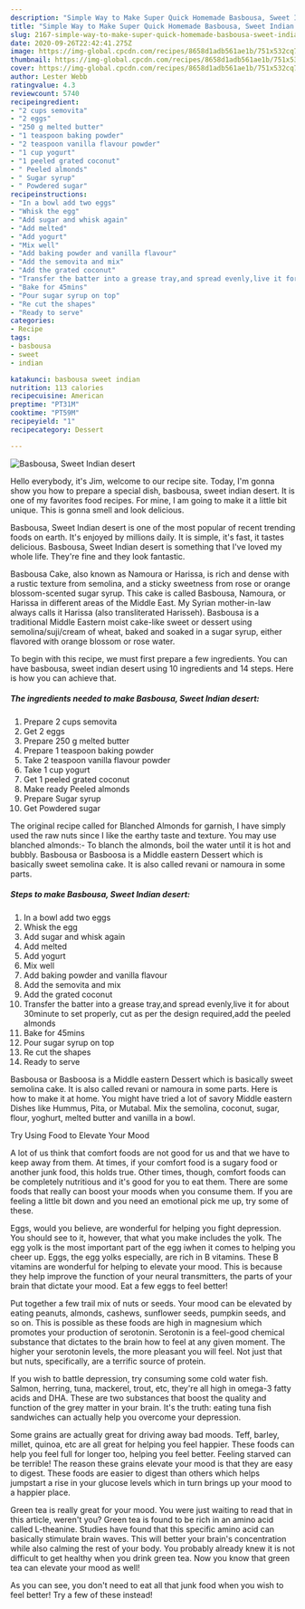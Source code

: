 ```yaml
---
description: "Simple Way to Make Super Quick Homemade Basbousa, Sweet Indian desert"
title: "Simple Way to Make Super Quick Homemade Basbousa, Sweet Indian desert"
slug: 2167-simple-way-to-make-super-quick-homemade-basbousa-sweet-indian-desert
date: 2020-09-26T22:42:41.275Z
image: https://img-global.cpcdn.com/recipes/8658d1adb561ae1b/751x532cq70/basbousa-sweet-indian-desert-recipe-main-photo.jpg
thumbnail: https://img-global.cpcdn.com/recipes/8658d1adb561ae1b/751x532cq70/basbousa-sweet-indian-desert-recipe-main-photo.jpg
cover: https://img-global.cpcdn.com/recipes/8658d1adb561ae1b/751x532cq70/basbousa-sweet-indian-desert-recipe-main-photo.jpg
author: Lester Webb
ratingvalue: 4.3
reviewcount: 5740
recipeingredient:
- "2 cups semovita"
- "2 eggs"
- "250 g melted butter"
- "1 teaspoon baking powder"
- "2 teaspoon vanilla flavour powder"
- "1 cup yogurt"
- "1 peeled grated coconut"
- " Peeled almonds"
- " Sugar syrup"
- " Powdered sugar"
recipeinstructions:
- "In a bowl add two eggs"
- "Whisk the egg"
- "Add sugar and whisk again"
- "Add melted"
- "Add yogurt"
- "Mix well"
- "Add baking powder and vanilla flavour"
- "Add the semovita and mix"
- "Add the grated coconut"
- "Transfer the batter into a grease tray,and spread evenly,live it for about 30minute to set properly, cut as per the design required,add the peeled almonds"
- "Bake for 45mins"
- "Pour sugar syrup on top"
- "Re cut the shapes"
- "Ready to serve"
categories:
- Recipe
tags:
- basbousa
- sweet
- indian

katakunci: basbousa sweet indian 
nutrition: 113 calories
recipecuisine: American
preptime: "PT31M"
cooktime: "PT59M"
recipeyield: "1"
recipecategory: Dessert

---
```



![Basbousa, Sweet Indian desert](https://img-global.cpcdn.com/recipes/8658d1adb561ae1b/751x532cq70/basbousa-sweet-indian-desert-recipe-main-photo.jpg)

Hello everybody, it's Jim, welcome to our recipe site. Today, I'm gonna show you how to prepare a special dish, basbousa, sweet indian desert. It is one of my favorites food recipes. For mine, I am going to make it a little bit unique. This is gonna smell and look delicious.

Basbousa, Sweet Indian desert is one of the most popular of recent trending foods on earth. It's enjoyed by millions daily. It is simple, it's fast, it tastes delicious. Basbousa, Sweet Indian desert is something that I've loved my whole life. They're fine and they look fantastic.

Basbousa Cake, also known as Namoura or Harissa, is rich and dense with a rustic texture from semolina, and a sticky sweetness from rose or orange blossom-scented sugar syrup. This cake is called Basbousa, Namoura, or Harissa in different areas of the Middle East. My Syrian mother-in-law always calls it Harissa (also transliterated Harisseh). Basbousa is a traditional Middle Eastern moist cake-like sweet or dessert using semolina/suji/cream of wheat, baked and soaked in a sugar syrup, either flavored with orange blossom or rose water.


To begin with this recipe, we must first prepare a few ingredients. You can have basbousa, sweet indian desert using 10 ingredients and 14 steps. Here is how you can achieve that.

<!--inarticleads1-->

##### The ingredients needed to make Basbousa, Sweet Indian desert:

1. Prepare 2 cups semovita
1. Get 2 eggs
1. Prepare 250 g melted butter
1. Prepare 1 teaspoon baking powder
1. Take 2 teaspoon vanilla flavour powder
1. Take 1 cup yogurt
1. Get 1 peeled grated coconut
1. Make ready  Peeled almonds
1. Prepare  Sugar syrup
1. Get  Powdered sugar


The original recipe called for Blanched Almonds for garnish, I have simply used the raw nuts since I like the earthy taste and texture. You may use blanched almonds:- To blanch the almonds, boil the water until it is hot and bubbly. Basbousa or Basboosa is a Middle eastern Dessert which is basically sweet semolina cake. It is also called revani or namoura in some parts. 

<!--inarticleads2-->

##### Steps to make Basbousa, Sweet Indian desert:

1. In a bowl add two eggs
1. Whisk the egg
1. Add sugar and whisk again
1. Add melted
1. Add yogurt
1. Mix well
1. Add baking powder and vanilla flavour
1. Add the semovita and mix
1. Add the grated coconut
1. Transfer the batter into a grease tray,and spread evenly,live it for about 30minute to set properly, cut as per the design required,add the peeled almonds
1. Bake for 45mins
1. Pour sugar syrup on top
1. Re cut the shapes
1. Ready to serve


Basbousa or Basboosa is a Middle eastern Dessert which is basically sweet semolina cake. It is also called revani or namoura in some parts. Here is how to make it at home. You might have tried a lot of savory Middle eastern Dishes like Hummus, Pita, or Mutabal. Mix the semolina, coconut, sugar, flour, yoghurt, melted butter and vanilla in a bowl. 

Try Using Food to Elevate Your Mood


A lot of us think that comfort foods are not good for us and that we have to keep away from them. At times, if your comfort food is a sugary food or another junk food, this holds true. Other times, though, comfort foods can be completely nutritious and it's good for you to eat them. There are some foods that really can boost your moods when you consume them. If you are feeling a little bit down and you need an emotional pick me up, try some of these.

Eggs, would you believe, are wonderful for helping you fight depression. You should see to it, however, that what you make includes the yolk. The egg yolk is the most important part of the egg iwhen it comes to helping you cheer up. Eggs, the egg yolks especially, are rich in B vitamins. These B vitamins are wonderful for helping to elevate your mood. This is because they help improve the function of your neural transmitters, the parts of your brain that dictate your mood. Eat a few eggs to feel better!

Put together a few trail mix of nuts or seeds. Your mood can be elevated by eating peanuts, almonds, cashews, sunflower seeds, pumpkin seeds, and so on. This is possible as these foods are high in magnesium which promotes your production of serotonin. Serotonin is a feel-good chemical substance that dictates to the brain how to feel at any given moment. The higher your serotonin levels, the more pleasant you will feel. Not just that but nuts, specifically, are a terrific source of protein.

If you wish to battle depression, try consuming some cold water fish. Salmon, herring, tuna, mackerel, trout, etc, they're all high in omega-3 fatty acids and DHA. These are two substances that boost the quality and function of the grey matter in your brain. It's the truth: eating tuna fish sandwiches can actually help you overcome your depression. 

Some grains are actually great for driving away bad moods. Teff, barley, millet, quinoa, etc are all great for helping you feel happier. These foods can help you feel full for longer too, helping you feel better. Feeling starved can be terrible! The reason these grains elevate your mood is that they are easy to digest. These foods are easier to digest than others which helps jumpstart a rise in your glucose levels which in turn brings up your mood to a happier place.

Green tea is really great for your mood. You were just waiting to read that in this article, weren't you? Green tea is found to be rich in an amino acid called L-theanine. Studies have found that this specific amino acid can basically stimulate brain waves. This will better your brain's concentration while also calming the rest of your body. You probably already knew it is not difficult to get healthy when you drink green tea. Now you know that green tea can elevate your mood as well!

As you can see, you don't need to eat all that junk food when you wish to feel better! Try a few of these instead!

